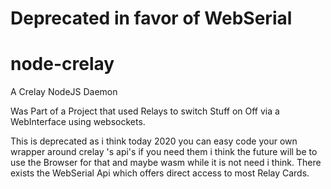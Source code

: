 # Deprecated in favor of WebSerial

# node-crelay
A Crelay NodeJS Daemon

Was Part of a Project that used Relays to switch Stuff on Off via a WebInterface using websockets.

This is deprecated as i think today 2020 you can easy code your own wrapper around crelay 's api's if you need them i think the future will be
to use the Browser for that and maybe wasm while it is not need i think. There exists the WebSerial Api which offers direct access to most Relay Cards.
